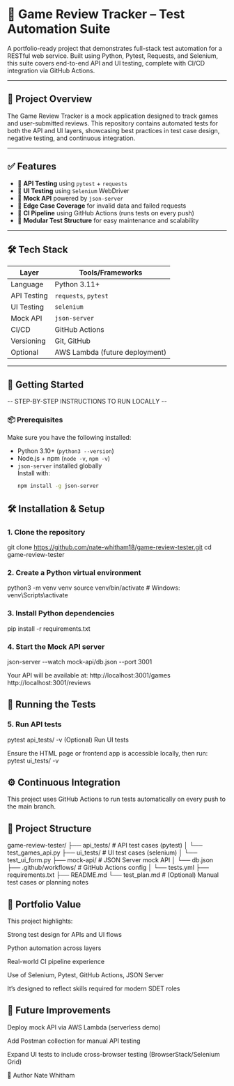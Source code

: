 # 🧪 Game Review Tracker – Test Automation Suite

A portfolio-ready project that demonstrates full-stack test automation for a RESTful web service. Built using Python, Pytest, Requests, and Selenium, this suite covers end-to-end API and UI testing, complete with CI/CD integration via GitHub Actions.

---

## 📌 Project Overview

The Game Review Tracker is a mock application designed to track games and user-submitted reviews. This repository contains automated tests for both the API and UI layers, showcasing best practices in test case design, negative testing, and continuous integration.

---

## ✅ Features

- 🔹 **API Testing** using `pytest` + `requests`
- 🔹 **UI Testing** using `Selenium` WebDriver
- 🔹 **Mock API** powered by `json-server`
- 🔹 **Edge Case Coverage** for invalid data and failed requests
- 🔹 **CI Pipeline** using GitHub Actions (runs tests on every push)
- 🔹 **Modular Test Structure** for easy maintenance and scalability

---

## 🛠 Tech Stack

| Layer         | Tools/Frameworks                   |
|--------------|------------------------------------|
| Language      | Python 3.11+                       |
| API Testing   | `requests`, `pytest`               |
| UI Testing    | `selenium`                         |
| Mock API      | `json-server`                      |
| CI/CD         | GitHub Actions                     |
| Versioning    | Git, GitHub                        |
| Optional      | AWS Lambda (future deployment)     |

---

## 🚀 Getting Started

-- STEP-BY-STEP INSTRUCTIONS TO RUN LOCALLY --

### 📦 Prerequisites

Make sure you have the following installed:

- Python 3.10+ (`python3 --version`)
- Node.js + npm (`node -v`, `npm -v`)
- `json-server` installed globally  
  Install with:
  ```bash
  npm install -g json-server

## 🛠 Installation & Setup
### 1. Clone the repository

git clone https://github.com/nate-whitham18/game-review-tester.git
cd game-review-tester

### 2. Create a Python virtual environment

python3 -m venv venv
source venv/bin/activate    # Windows: venv\Scripts\activate

### 3. Install Python dependencies

pip install -r requirements.txt

### 4. Start the Mock API server

json-server --watch mock-api/db.json --port 3001

Your API will be available at:
http://localhost:3001/games
http://localhost:3001/reviews

## 🧪 Running the Tests
### 5. Run API tests

pytest api_tests/ -v
(Optional) Run UI tests

Ensure the HTML page or frontend app is accessible locally, then run:
pytest ui_tests/ -v

## ⚙️ Continuous Integration
This project uses GitHub Actions to run tests automatically on every push to the main branch.

## 📁 Project Structure
game-review-tester/
├── api_tests/               # API test cases (pytest)
│   └── test_games_api.py
├── ui_tests/                # UI test cases (selenium)
│   └── test_ui_form.py
├── mock-api/                # JSON Server mock API
│   └── db.json
├── .github/workflows/       # GitHub Actions config
│   └── tests.yml
├── requirements.txt
├── README.md
└── test_plan.md             # (Optional) Manual test cases or planning notes

## 📌 Portfolio Value
This project highlights:

Strong test design for APIs and UI flows

Python automation across layers

Real-world CI pipeline experience

Use of Selenium, Pytest, GitHub Actions, JSON Server

It’s designed to reflect skills required for modern SDET roles

## 🧠 Future Improvements
Deploy mock API via AWS Lambda (serverless demo)

Add Postman collection for manual API testing

Expand UI tests to include cross-browser testing (BrowserStack/Selenium Grid)

👤 Author
Nate Whitham


